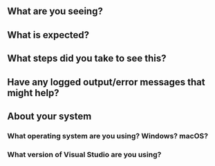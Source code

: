 <!--
Thank you so much for your contribution. Before you submit an issue, please read the following:

1. Ensure you have read over contribution guidelines in the README: https://github.com/XamarinUniversity/CSC108/blob/master/README.md.

2. If you have a question, please submit it via the Xamarin University forum: https://forums.xamarin.com/categories/university

3. Delete everything in this comment block.
-->

## What are you seeing?

## What is expected?

## What steps did you take to see this?

## Have any logged output/error messages that might help?

## About your system

### What operating system are you using? Windows? macOS?

### What version of Visual Studio are you using?
